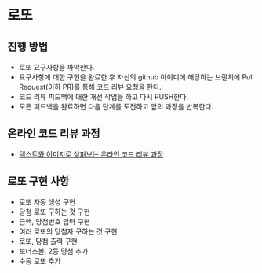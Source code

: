 # 로또
## 진행 방법
* 로또 요구사항을 파악한다.
* 요구사항에 대한 구현을 완료한 후 자신의 github 아이디에 해당하는 브랜치에 Pull Request(이하 PR)를 통해 코드 리뷰 요청을 한다.
* 코드 리뷰 피드백에 대한 개선 작업을 하고 다시 PUSH한다.
* 모든 피드백을 완료하면 다음 단계를 도전하고 앞의 과정을 반복한다.

## 온라인 코드 리뷰 과정
* [텍스트와 이미지로 살펴보는 온라인 코드 리뷰 과정](https://github.com/next-step/nextstep-docs/tree/master/codereview)

## 로또 구현 사항
- 로또 자동 생성 구현
- 당첨 로또 구하는 것 구현
- 금액, 당첨번호 입력 구현
- 여러 로또의 당첨자 구하는 것 구현
- 로또, 당첨 출력 구현
- 보너스볼, 2등 당첨 추가
- 수동 로또 추가
